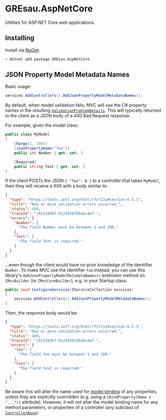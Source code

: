# GREsau.AspNetCore
Utilities for ASP.NET Core web applications.

## Installing
Install via [NuGet](https://www.nuget.org/packages/GREsau.AspNetCore/):
```sh
> dotnet add package GREsau.AspNetCore
```

## JSON Property Model Metadata Names

Basic usage:
```csharp
services.AddControllers().AddJsonPropertyModelMetadataNames();
```

By default, when model validation fails, MVC will use the C# property names in the resulting [`ValidationProblemDetails`](https://docs.microsoft.com/en-us/dotnet/api/microsoft.aspnetcore.mvc.validationproblemdetails?view=aspnetcore-5.0). This will typically returned to the client as a JSON body of a 400 Bad Request response.

For example, given the model class:
```csharp
public class MyModel
{
    [Range(1, 100)]
    [JsonPropertyName("foo")]
    public int Number { get; set; }

    [Required]
    public string Text { get; set; }
}
```

If the client POSTs the JSON `{ "foo": 0 }` to a controller that takes `MyModel`, then they will receive a 400 with a body similar to:
```json
{
  "type": "https://tools.ietf.org/html/rfc7231#section-6.5.1",
  "title": "One or more validation errors occurred.",
  "status": 400,
  "traceId": "|01234567-0123456789abcdef.",
  "errors": {
    "Number": [
      "The field Number must be between 1 and 100."
    ],
    "Text": [
      "The field Text is required."
    ]
  }
}
```

...even though the client would have no prior knowledge of the identifier `Number`. To make MVC use the identifier `foo` instead, you can use this library's `AddJsonPropertyModelMetadataNames()` extension method on `IMvcBuilder` (or `IMvcCoreBuilder`), e.g. in your Startup class:

```csharp
public void ConfigureServices(IServiceCollection services)
{
    services.AddControllers().AddJsonPropertyModelMetadataNames();
}
```

Then, the response body would be:
```json
{
  "type": "https://tools.ietf.org/html/rfc7231#section-6.5.1",
  "title": "One or more validation errors occurred.",
  "status": 400,
  "traceId": "|01234567-0123456789abcdef.",
  "errors": {
    "foo": [
      "The field foo must be between 1 and 100."
    ],
    "text": [
      "The field text is required."
    ]
  }
}
```

Be aware this will alter the name used for [model binding](https://docs.microsoft.com/en-us/aspnet/core/mvc/models/model-binding?view=aspnetcore-5.0) of any properties, unless they are explicitly overridden (e.g. using a `[BindProperty(Name = "...")]` attribute). However, it will not alter the model binding name for any method parameters, or properties of a controller (any subclass of [`ControllerBase`](https://docs.microsoft.com/en-us/dotnet/api/microsoft.aspnetcore.mvc.controllerbase?view=aspnetcore-5.0)).